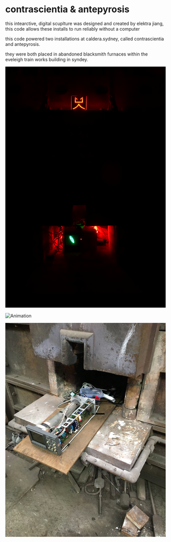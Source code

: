 # contrascientia & antepyrosis

this intearctive, digital scuplture was designed and created by elektra jiang, this code allows these installs to run reliably without a computer

this code powered two installations at caldera.sydney, called contrascientia and antepyrosis.

they were both placed in abandoned blacksmith furnaces within the eveleigh train works building in syndey.

![Install](img/install-shot.jpg)

![Animation](https://media.giphy.com/media/40cxxUc7sTmBVmmjTX/200w_d.gif)

![Preinstall](img/preinstall.jpg)